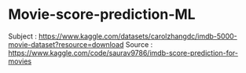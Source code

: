# Movie-score-prediction-ML

Subject : https://www.kaggle.com/datasets/carolzhangdc/imdb-5000-movie-dataset?resource=download
Source : https://www.kaggle.com/code/saurav9786/imdb-score-prediction-for-movies
